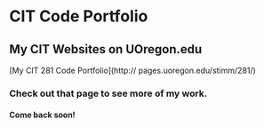 # CIT Code Portfolio
## My CIT Websites on UOregon.edu
[My CIT 281 Code Portfolio](http://
pages.uoregon.edu/stimm/281/)
### Check out that page to see more of my work.
#### Come back soon!